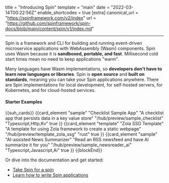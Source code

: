 title = "Introducing Spin"
template = "main"
date = "2022-03-14T00:22:56Z"
enable_shortcodes = true
[extra]
canonical_url = "https://spinframework.com/v2/index"
url = "https://github.com/spinframework/spin-docs/blob/main/content/spin/v1/index.md"

---

Spin is a framework and CLI for building and running event-driven microservice applications with WebAssembly (Wasm) components. Spin uses Wasm because it is **sandboxed, portable, and fast**.  Millisecond cold start times mean no need to keep applications "warm".

Many languages have Wasm implementations, so **developers don't have to learn new languages or libraries**. Spin is **open source** and **built on standards**, meaning you can take your Spin applications anywhere.  There are Spin implementations for local development, for self-hosted servers, for Kubernetes, and for cloud-hosted services.

#### Starter Examples

{{suh_cards}}
{{card_element "sample" "Checklist Sample App" "A checklist app that persists data in a key value store" "/hub/preview/sample_checklist" "Typescript,Http,Kv" true }}
{{card_element "template" "Zola SSG Template" "A template for using Zola framework to create a static webpage" "/hub/preview/template_zola_ssg" "rust" true }}
{{card_element "sample" "AI-assisted News Summarizer" "Read an RSS newsfeed and have AI summarize it for you" "/hub/preview/sample_newsreader_ai" "Typescript,Javascript,Ai" true }}
{{blockEnd}}

Or dive into the documentation and get started:

- [Take Spin for a spin](quickstart)
- [Learn how to write Spin applications](writing-apps)
